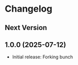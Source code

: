 Changelog
=========

Next Version
------------

1.0.0 (2025-07-12)
------------------
* Initial release: Forking bunch
